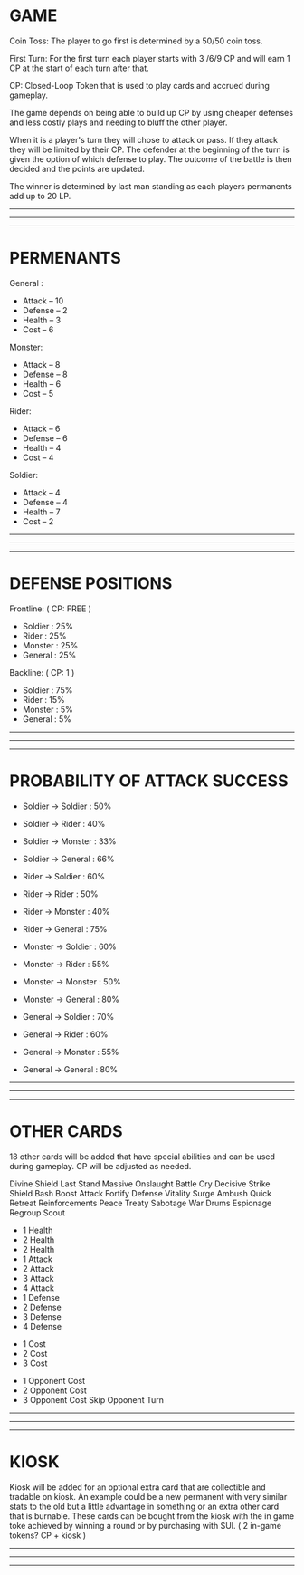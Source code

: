 # GAME

Coin Toss: The player to go first is determined by a 50/50 coin toss.

First Turn: For the first turn each player starts with 3 /6/9 CP and will earn 1 CP at the start of each turn after that. 

CP: Closed-Loop Token that is used to play cards and accrued during gameplay.

The game depends on being able to build up CP by using cheaper defenses and less costly plays and needing to bluff the other player.

When it is a player's turn they will chose to attack or pass. If they attack they will be limited by their CP. 
The defender at the beginning of the turn is given the option of which defense to play. 
The outcome of the battle is then decided and the points are updated.

The winner is determined by last man standing as each players permanents add up to 20 LP.

---
---
--- 

# PERMENANTS

General :
- Attack – 10
- Defense – 2
- Health – 3
- Cost – 6

Monster:
- Attack – 8
- Defense – 8 
- Health – 6
- Cost – 5

Rider:
- Attack – 6
- Defense – 6 
- Health – 4
- Cost – 4

Soldier:
- Attack – 4 
- Defense – 4 
- Health – 7
- Cost – 2

---
---
---

# DEFENSE POSITIONS

Frontline:  ( CP: FREE )
-  Soldier :  25%
-  Rider :  25%
-  Monster :  25%
-  General :  25%

Backline:  ( CP: 1 )
-  Soldier :  75%
- Rider :  15%
-  Monster :  5%
-  General :  5%

---
---
---


# PROBABILITY OF ATTACK SUCCESS 

- Soldier    ->   Soldier : 50%
- Soldier    ->  Rider : 40%
- Soldier    ->    Monster : 33%
- Soldier    ->   General : 66%

- Rider ->   Soldier  : 60%
- Rider ->  Rider : 50%
- Rider ->    Monster : 40%
- Rider ->   General : 75%

- Monster  ->   Soldier  : 60%
- Monster  ->  Rider : 55%
- Monster  ->    Monster : 50%
- Monster  ->   General : 80%

- General    ->   Soldier  : 70%
- General    ->  Rider : 60%
- General    ->    Monster : 55%
- General     ->   General : 80%

---
---
---


# OTHER CARDS

18 other cards will be added that have special abilities and can be used during gameplay. CP will be adjusted as needed.

Divine Shield 
Last Stand
Massive Onslaught
Battle Cry
Decisive Strike
Shield Bash
Boost Attack
Fortify Defense 
Vitality Surge
Ambush
Quick Retreat
Reinforcements
Peace Treaty 
Sabotage
War Drums
Espionage
Regroup
Scout



+ 1 Health 
+ 2 Health
+ 2 Health
+ 1 Attack
+ 2 Attack
+ 3 Attack 
+ 4 Attack
+ 1 Defense
+ 2 Defense
+ 3 Defense
+ 4 Defense
- 1 Cost
- 2 Cost
- 3 Cost
+ 1 Opponent Cost
+ 2 Opponent Cost
+ 3 Opponent Cost
Skip Opponent Turn

---
---
---


# KIOSK

Kiosk will be added for an optional extra card that are collectible and tradable on kiosk. An example could be a new permanent with very similar stats to the old but a little advantage in something or an extra other card that is burnable. These cards can be bought from the kiosk with the in game toke achieved by winning a round or by purchasing with SUI.  ( 2 in-game tokens? CP + kiosk )

---
---
---

				
